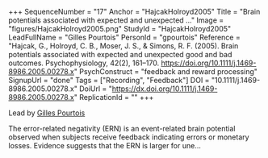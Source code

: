 +++
SequenceNumber = "17"
Anchor = "HajcakHolroyd2005"
Title = "Brain potentials associated with expected and unexpected ..."
Image = "figures/HajcakHolroyd2005.png"
StudyId = "HajcakHolroyd2005"
LeadFullName = "Gilles Pourtois"
PersonId = "gpourtois"
Reference = "Hajcak, G., Holroyd, C. B., Moser, J. S., & Simons, R. F. (2005). Brain potentials associated with expected and unexpected good and bad outcomes. Psychophysiology, 42(2), 161–170. https://doi.org/10.1111/j.1469-8986.2005.00278.x"
PsychConstruct = "feedback and reward processing"
SignupUrl = "done"
Tags = ["Recording", "Feedback"]
DOI = "10.1111/j.1469-8986.2005.00278.x"
DoiUrl = "https://dx.doi.org/10.1111/j.1469-8986.2005.00278.x"
ReplicationId = ""
+++

Lead by [Gilles Pourtois](/people/#gpourtois)

The error-related negativity (ERN) is an event-related brain potential observed when subjects receive feedback indicating errors or monetary losses. Evidence suggests that the ERN is larger for une...